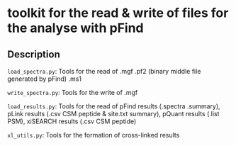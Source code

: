 # toolkit for the read & write of files for the analyse with pFind

## Description

`load_spectra.py`: Tools for the read of .mgf .pf2 (binary middle file generated by pFind) .ms1

`write_spectra.py`: Tools for the write of .mgf

`load_results.py`: Tools for the read of pFind results (.spectra .summary), pLink results (.csv CSM peptide & site.txt summary), pQuant results (.list PSM), xiSEARCH results (.csv CSM peptide)

`xl_utils.py`: Tools for the formation of cross-linked results
